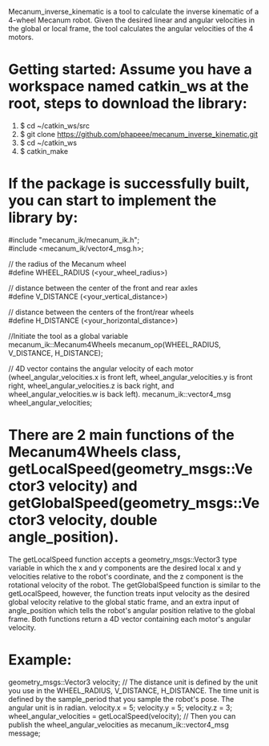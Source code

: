 Mecanum_inverse_kinematic is a tool to calculate the inverse kinematic of a 4-wheel Mecanum robot. Given the desired linear and angular velocities in the global or local frame, the tool calculates the angular velocities of the 4 motors.

# Getting started: Assume you have a workspace named catkin_ws at the root, steps to download the library:
  1. $ cd ~/catkin_ws/src
  2. $ git clone https://github.com/phapeee/mecanum_inverse_kinematic.git
  3. $ cd ~/catkin_ws
  4. $ catkin_make
# If the package is successfully built, you can start to implement the library by:
  #include "mecanum_ik/mecanum_ik.h";  
  #include <mecanum_ik/vector4_msg.h>;
  
  // the radius of the Mecanum wheel<br/>
  #define WHEEL_RADIUS (<your_wheel_radius>)    
  
  // distance between the center of the front and rear axles<br/>
  #define V_DISTANCE (<your_vertical_distance>)  
  
  // distance between the centers of the front/rear wheels<br/>
  #define H_DISTANCE (<your_horizontal_distance>)  

  //Initiate the tool as a global variable<br/>
  mecanum_ik::Mecanum4Wheels mecanum_op(WHEEL_RADIUS, V_DISTANCE, H_DISTANCE);
  
  // 4D vector contains the angular velocity of each motor (wheel_angular_velocities.x is front left, wheel_angular_velocities.y is front right, wheel_angular_velocities.z is back right, and wheel_angular_velocities.w is back left).
  mecanum_ik::vector4_msg wheel_angular_velocities;

# There are 2 main functions of the Mecanum4Wheels class, getLocalSpeed(geometry_msgs::Vector3 velocity) and getGlobalSpeed(geometry_msgs::Vector3 velocity, double angle_position).
The getLocalSpeed function accepts a geometry_msgs::Vector3 type variable in which the x and y components are the desired local x and y velocities relative to the robot's coordinate, and the z component is the rotational velocity of the robot.
The getGlobalSpeed function is similar to the getLocalSpeed, however, the function treats input velocity as the desired global velocity relative to the global static frame, and an extra input of angle_position which tells the robot's angular position relative to the global frame.
Both functions return a 4D vector containing each motor's angular velocity.
# Example:
  geometry_msgs::Vector3 velocity;
  // The distance unit is defined by the unit you use in the WHEEL_RADIUS, V_DISTANCE, H_DISTANCE. The time unit is defined by the sample_period that you sample the robot's pose. The angular unit is in radian.
  velocity.x = 5;
  velocity.y = 5;
  velocity.z = 3;
  wheel_angular_velocities = getLocalSpeed(velocity);
  // Then you can publish the wheel_angular_velocities as mecanum_ik::vector4_msg message;
